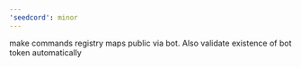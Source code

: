 ```yaml
---
'seedcord': minor
---
```


make commands registry maps public via bot. Also validate existence of bot token automatically
